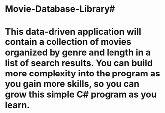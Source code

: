 # Movie-Database-Library#
This data-driven application will contain a collection of movies organized by genre and length in a list 
of search results. You can build more complexity into the program as you gain more skills, so you can grow this simple C# program as you learn.
===============================================================================================================================================
